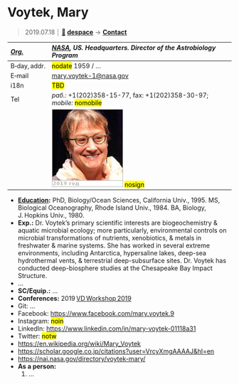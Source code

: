 # Voytek, Mary
> 2019.07.18 ┊ **[🚀](../index/index.md) [despace](index.md)** → **[Contact](contact.md)**

|*[Org.](contact.md)*|*[NASA](zz_nasa.md), US. Headquarters. Director of the Astrobiology Program*|
|:--|:--|
|B‑day, addr.| <mark>nodate</mark> 1959 / … |
|E‑mail| <mary.voytek-1@nasa.gov> |
|i18n| <mark>TBD</mark> |
|Tel|*раб.:* +1(202)358-15-77, fax: +1(202)358-30-97; *mobile:* <mark>nomobile</mark> |
|| [![](f/contact/v/voytek_001_photo_thumb.jpg)](f/contact/v/voytek_001_photo.jpg) <mark>nosign</mark> |

   - **[Education](edu.md):** PhD, Biology/Ocean Sciences, California Univ., 1995. MS, Biological Oceanography, Rhode Island Univ., 1984. BA, Biology, J. Hopkins Univ., 1980.
   - **Exp.:** Dr. Voytek’s primary scientific interests are biogeochemistry & aquatic microbial ecology; more particularly, environmental controls on microbial transformations of nutrients, xenobiotics, & metals in freshwater & marine systems. She has worked in several extreme environments, including Antarctica, hypersaline lakes, deep-sea hydrothermal vents, & terrestrial deep-subsurface sites. Dr. Voytek has conducted deep-biosphere studies at the Chesapeake Bay Impact Structure.
   - …
   - **SC/Equip.:** …
   - **Conferences:** 2019 [VD Workshop 2019](vdws2019.md)
   - Git: …
   - Facebook: <https://www.facebook.com/mary.voytek.9>
   - Instagram: <mark>noin</mark>
   - LinkedIn: <https://www.linkedin.com/in/mary-voytek-01118a31>
   - Twitter: <mark>notw</mark>
   - <https://en.wikipedia.org/wiki/Mary_Voytek>
   - <https://scholar.google.co.jp/citations?user=VrcyXmgAAAAJ&hl=en>
   - <https://nai.nasa.gov/directory/voytek-mary/>
   - **As a person:**
      1. …
